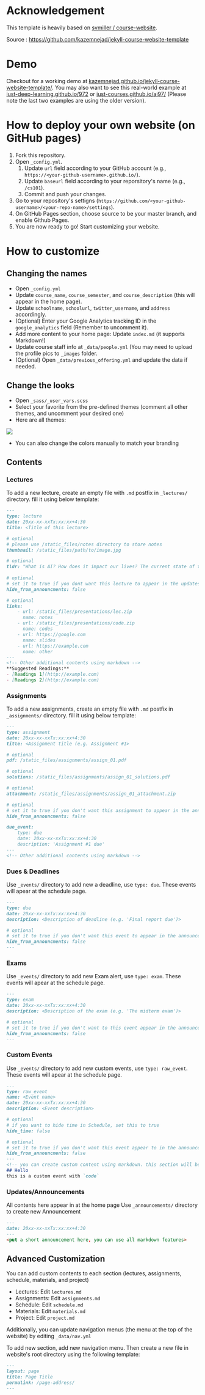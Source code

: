 # Acknowledgement 

This template is heavily based on [svmiller / course-website](https://github.com/svmiller/course-website).

Source : https://github.com/kazemnejad/jekyll-course-website-template


# Demo
Checkout for a working demo at [kazemnejad.github.io/jekyll-course-website-template/](https://kazemnejad.github.io/jekyll-course-website-template/). You may also want to see this real-world example at [iust-deep-learning.github.io/972](https://iust-deep-learning.github.io/972/) or [iust-courses.github.io/ai97/](https://iust-courses.github.io/ai97/) (Please note the last two examples are using the older version).

# How to deploy your own website (on GitHub pages) 
1. Fork this repository.
2. Open `_config.yml`.
   1. Update `url` field according to your GitHub account (e.g., `https://<your-github-username>.github.io/`).
   2. Update `baseurl` field according to your reporsitory's name (e.g., `/cs101`).
   3. Commit and push your changes.
3. Go to your repository's settigns (`https://github.com/<your-github-username>/<your-repo-name>/settings`).
4. On GitHub Pages section, choose source to be your master branch, and enable Github Pages.
5. You are now ready to go! Start customizing your website.

# How to customize

## Changing the names
- Open `_config.yml`
- Update `course_name`, `course_semester`, and `course_description` (this will appear in the home page).
- Update `schoolname`, `schoolurl`, `twitter_username`, and `address` accordingly.
- (Optional) Enter your Google Analytics tracking ID in the `google_analytics` field (Remember to uncomment it).
- Add more content to your home page: Update `index.md` (it supports Markdown!)
- Update course staff info at `_data/people.yml` (You may need to upload the profile pics to `_images` folder.
- (Optional) Open `_data/previous_offering.yml` and update the data if needed.

## Change the looks
- Open `_sass/_user_vars.scss`
- Select your favorite from the pre-defined themes (comment all other themes, and uncomment your desired one)
- Here are all themes:
<img src="https://raw.githubusercontent.com/kazemnejad/jekyll-course-website-template/master/_images/screenshots/themes.png">

- You can also change the colors manually to match your branding
## Contents
### Lectures
To add a new lecture, create an empty file with `.md` postfix in `_lectures/` directory. fill it using below template:
```markdown
---
type: lecture
date: 20xx-xx-xxTx:xx:xx+4:30 
title: <Title of this lecture>

# optional
# please use /static_files/notes directory to store notes
thumbnail: /static_files/path/to/image.jpg

# optional
tldr: "What is AI? How does it impact our lives? The current state of the art."
  
# optional
# set it to true if you dont want this lecture to appear in the updates section
hide_from_announcments: false

# optional
links: 
    - url: /static_files/presentations/lec.zip
      name: notes
    - url: /static_files/presentations/code.zip
      name: codes
    - url: https://google.com
      name: slides
    - url: https://example.com
      name: other
---
<!-- Other additional contents using markdown -->
**Suggested Readings:**
- [Readings 1](http://example.com)
- [Readings 2](http://example.com)
```

### Assignments
To add a new assignments, create an empty file with `.md` postfix in `_assignments/` directory. fill it using below template:
```markdown
---
type: assignment
date: 20xx-xx-xxTx:xx:xx+4:30
title: <Assignment title (e.g. Assignment #1>

# optional 
pdf: /static_files/assignments/assign_01.pdf

# optional
solutions: /static_files/assignments/assign_01_solutions.pdf

# optional
attachment: /static_files/assignments/assign_01_attachment.zip

# optional
# set it to true if you don't want this assignment to appear in the announcements section
hide_from_announcments: false

due_event: 
    type: due
    date: 20xx-xx-xxTx:xx:xx+4:30
    description: 'Assignment #1 due'
---
<!-- Other additional contents using markdown -->
```

### Dues & Deadlines
Use `_events/` directory to add new a deadline, use `type: due`. These events will apear at the schedule page.
```markdown
---
type: due
date: 20xx-xx-xxTx:xx:xx+4:30
description: <Description of deadline (e.g. 'Final report due')>

# optional
# set it to true if you don't want this event to appear in the announcements section
hide_from_announcments: false
---
```

### Exams
Use `_events/` directory to add new Exam alert, use `type: exam`. These events will apear at the schedule page.
```markdown
---
type: exam
date: 20xx-xx-xxTx:xx:xx+4:30
description: <Description of the exam (e.g. 'The midterm exam')>

# optional
# set it to true if you don't want to this event appear in the announcements section
hide_from_announcments: false
---
```

### Custom Events
Use `_events/` directory to add new custom events, use `type: raw_event`. These events will apear at the schedule page.
```markdown
---
type: raw_event
name: <Event name>
date: 20xx-xx-xxTx:xx:xx+4:30
description: <Event description>

# optional
# if you want to hide time in Schedule, set this to true
hide_time: false

# optional
# set it to true if you don't want this event appear to in the announcements section
hide_from_announcments: false
---
<!-- you can create custom content using markdown. this section will be placed in "Course Materials (in schedule section)" -->
## Hello
this is a custom event with `code` 
```


### Updates/Announcements
All contents here appear in at the home page
Use `_announcements/` directory to create new Announcement
```markdown
---
date: 20xx-xx-xxTx:xx:xx+4:30
---
<put a short announcement here, you can use all markdown features>
```

## Advanced Customization
You can add custom contents to each section (lectures, assignments, schedule, materials, and project)
- Lectures: Edit `lectures.md`
- Assignments: Edit `assignments.md`
- Schedule: Edit `schedule.md`
- Materials: Edit `materials.md`
- Project: Edit `project.md`

Additionally, you can update navigation menus (the menu at the top of the website) by editing `_data/nav.yml`

To add new section, add new navigation menu. Then create a new file in website's root directory using the following template:
```markdown
---
layout: page
title: Page Title
permalink: /page-address/
---
```

